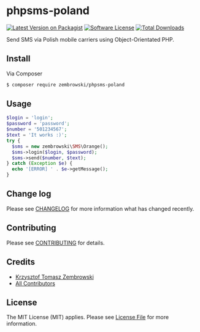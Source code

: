 # phpsms-poland

[![Latest Version on Packagist][ico-version]][link-packagist]
[![Software License][ico-license]](LICENSE.md)
[![Total Downloads][ico-downloads]][link-downloads]

Send SMS via Polish mobile carriers using Object-Orientated PHP.


## Install

Via Composer

``` bash
$ composer require zembrowski/phpsms-poland
```


## Usage

``` php
$login = 'login';
$password = 'password';
$number = '501234567';
$text = 'It works :)';
try {
  $sms = new zembrowski\SMS\Orange();
  $sms->login($login, $password);
  $sms->send($number, $text);
} catch (Exception $e) {
  echo '[ERROR] ' . $e->getMessage();
}
```


## Change log

Please see [CHANGELOG](CHANGELOG.md) for more information what has changed recently.


## Contributing

Please see [CONTRIBUTING](CONTRIBUTING.md) for details.


## Credits

- [Krzysztof Tomasz Zembrowski](https://github.com/zembrowski)
- [All Contributors][link-contributors]


## License

The MIT License (MIT) applies. Please see [License File](LICENSE) for more information.

[ico-version]: https://img.shields.io/packagist/v/zembrowski/phpsms-poland.svg?style=flat-square
[ico-license]: https://img.shields.io/badge/license-MIT-brightgreen.svg?style=flat-square
[ico-travis]: https://img.shields.io/travis/zembrowski/phpsms-poland/master.svg?style=flat-square
[ico-scrutinizer]: https://img.shields.io/scrutinizer/coverage/g/zembrowski/phpsms-poland.svg?style=flat-square
[ico-coveralls]: https://img.shields.io/coveralls/zembrowski/phpsms-poland/phpsms-poland.svg?style=flat-square
[ico-code-quality]: https://img.shields.io/scrutinizer/g/zembrowski/phpsms-poland.svg?style=flat-square
[ico-downloads]: https://img.shields.io/packagist/dt/zembrowski/phpsms-poland.svg?style=flat-square

[link-packagist]: https://packagist.org/packages/zembrowski/phpsms-poland
[link-travis]: https://travis-ci.org/zembrowski/phpsms-poland
[link-coveralls]: https://coveralls.io/r/zembrowski/phpsms-poland
[link-code-quality]: https://scrutinizer-ci.com/g/zembrowski/phpsms-poland
[link-downloads]: https://packagist.org/packages/zembrowski/phpsms-poland
[link-author]: https://github.com/zembrowski
[link-contributors]: ../../contributors
